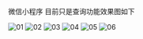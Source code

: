 
微信小程序
目前只是查询功能效果图如下

![01](https://cloud.githubusercontent.com/assets/22146188/21384132/070c279e-c7a4-11e6-9132-e098e36dbe9f.png)
![02](https://cloud.githubusercontent.com/assets/22146188/21384139/1252c93c-c7a4-11e6-94bc-0e9e1bf4977e.png)
![03](https://cloud.githubusercontent.com/assets/22146188/21384222/9cdb79a0-c7a4-11e6-9761-0184eaed339a.png)
![04](https://cloud.githubusercontent.com/assets/22146188/21384375/513fb69a-c7a5-11e6-95e9-3849930089b7.png)
![05](https://cloud.githubusercontent.com/assets/22146188/21384240/ad062b18-c7a4-11e6-9c6d-dd1fc872f7fe.png)
![06](https://cloud.githubusercontent.com/assets/22146188/21384258/bf6d2978-c7a4-11e6-9d98-bda5fd37ab47.png)

